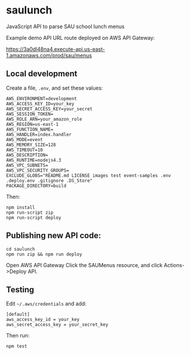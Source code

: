 # saulunch
JavaScript API to parse SAU school lunch menus

Example demo API URL route deployed on AWS API Gateway:

https://3a0dl48na4.execute-api.us-east-1.amazonaws.com/prod/sau/menus

## Local development

Create a file, `.env`, and set these values:
```
AWS_ENVIRONMENT=development
AWS_ACCESS_KEY_ID=your_key
AWS_SECRET_ACCESS_KEY=your_secret
AWS_SESSION_TOKEN=
AWS_ROLE_ARN=your_amazon_role
AWS_REGION=us-east-1
AWS_FUNCTION_NAME=
AWS_HANDLER=index.handler
AWS_MODE=event
AWS_MEMORY_SIZE=128
AWS_TIMEOUT=10
AWS_DESCRIPTION=
AWS_RUNTIME=nodejs4.3
AWS_VPC_SUBNETS=
AWS_VPC_SECURITY_GROUPS=
EXCLUDE_GLOBS="README.md LICENSE images test event-samples .env .deploy.env .gitignore .DS_Store"
PACKAGE_DIRECTORY=build
```

Then:
```
npm install
npm run-script zip
npm run-script deploy
```

## Publishing new API code:
```
cd saulunch
npm run zip && npm run deploy
```
Open AWS API Gateway
Click the SAUMenus resource, and click Actions->Deploy API.


## Testing

Edit `~/.aws/credentials` and add:
```
[default]
aws_access_key_id = your_key
aws_secret_access_key = your_secret_key
```
Then run:
```
npm test
```
